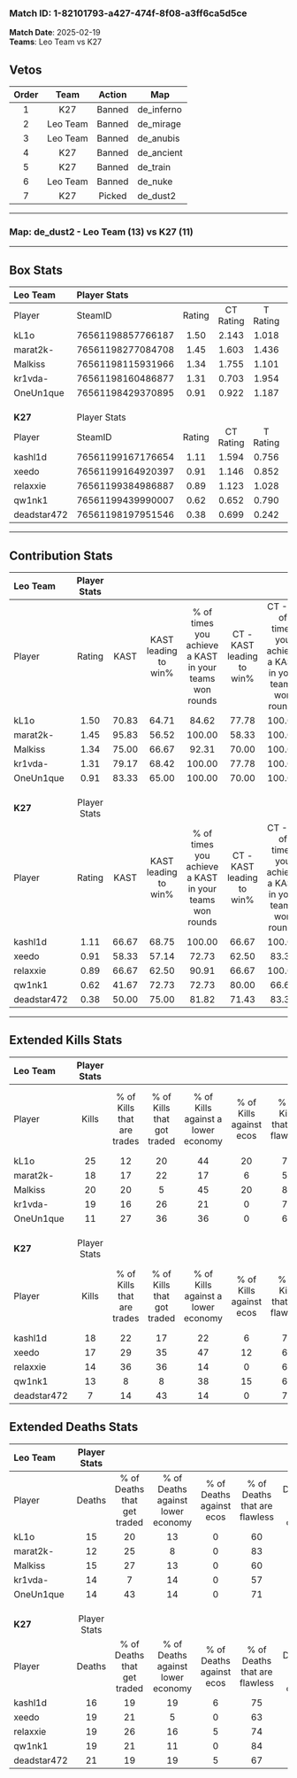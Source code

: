 ### Match ID: 1-82101793-a427-474f-8f08-a3ff6ca5d5ce  
**Match Date**: 2025-02-19  
**Teams**: Leo Team vs K27  

## Vetos  

| Order | Team | Action | Map |
| :---: | :--: | :----: | --- |
| 1 | K27 | Banned | de_inferno |
| 2 | Leo Team | Banned | de_mirage |
| 3 | Leo Team | Banned | de_anubis |
| 4 | K27 | Banned | de_ancient |
| 5 | K27 | Banned | de_train |
| 6 | Leo Team | Banned | de_nuke |
| 7 | K27 | Picked | de_dust2 |

---  

### **Map**: de_dust2 - Leo Team (13) vs K27 (11)  
---  

## Box Stats  

| **Leo Team** | Player Stats      |        |           |          |       |       |       |         |        |      |     |
| :- | :- | :-: | :-: | :-: | :-: | :-: | :-: | :-: | :-: | :-: | :-: |
| Player       | SteamID           | Rating | CT Rating | T Rating | KAST  |  ADR  | Kills | Assists | Deaths | K/D  | HS% |
| kL1o         | 76561198857766187 |  1.50  |   2.143   |  1.018   | 70.83 | 102.2 |  25   |    6    |   15   | 1.67 | 48  |
| marat2k-     | 76561198277084708 |  1.45  |   1.603   |  1.436   | 95.83 | 85.3  |  18   |    9    |   12   | 1.50 | 50  |
| Malkiss      | 76561198115931966 |  1.34  |   1.755   |  1.101   | 75.00 | 96.8  |  20   |    8    |   15   | 1.33 | 30  |
| kr1vda-      | 76561198160486877 |  1.31  |   0.703   |  1.954   | 79.17 | 87.8  |  19   |    3    |   14   | 1.36 | 84  |
| OneUn1que    | 76561198429370895 |  0.91  |   0.922   |  1.187   | 83.33 | 46.8  |  11   |    2    |   14   | 0.79 | 54  |
|              |                   |        |           |          |       |       |       |         |        |      |     |
|              |                   |        |           |          |       |       |       |         |        |      |     |
|              |                   |        |           |          |       |       |       |         |        |      |     |
| **K27**      | Player Stats      |        |           |          |       |       |       |         |        |      |     |
| Player       | SteamID           | Rating | CT Rating | T Rating | KAST  |  ADR  | Kills | Assists | Deaths | K/D  | HS% |
| kashl1d      | 76561199167176654 |  1.11  |   1.594   |  0.756   | 66.67 | 77.0  |  18   |    5    |   16   | 1.13 | 22  |
| xeedo        | 76561199164920397 |  0.91  |   1.146   |  0.852   | 58.33 | 69.7  |  17   |    2    |   19   | 0.89 | 47  |
| relaxxie     | 76561199384986887 |  0.89  |   1.123   |  1.028   | 66.67 | 73.7  |  14   |    6    |   19   | 0.74 | 28  |
| qw1nk1       | 76561199439990007 |  0.62  |   0.652   |  0.790   | 41.67 | 62.4  |  13   |    3    |   19   | 0.68 | 61  |
| deadstar472  | 76561198197951546 |  0.38  |   0.699   |  0.242   | 50.00 | 46.4  |   7   |    5    |   21   | 0.33 | 57  |
---  

## Contribution Stats  

| **Leo Team** | Player Stats |       |                      |                                                        |                           |                                                             |                          |                                                            |
| :- | :-: | :-: | :-: | :-: | :-: | :-: | :-: | :-: |
| Player       |    Rating    | KAST  | KAST leading to win% | % of times you achieve a KAST in your teams won rounds | CT - KAST leading to win% | CT - % of times you achieve a KAST in your teams won rounds | T - KAST leading to win% | T - % of times you achieve a KAST in your teams won rounds |
| kL1o         |     1.50     | 70.83 |        64.71         |                         84.62                          |           77.78           |                           100.00                            |          50.00           |                           66.67                            |
| marat2k-     |     1.45     | 95.83 |        56.52         |                         100.00                         |           58.33           |                           100.00                            |          54.55           |                           100.00                           |
| Malkiss      |     1.34     | 75.00 |        66.67         |                         92.31                          |           70.00           |                           100.00                            |          62.50           |                           83.33                            |
| kr1vda-      |     1.31     | 79.17 |        68.42         |                         100.00                         |           77.78           |                           100.00                            |          60.00           |                           100.00                           |
| OneUn1que    |     0.91     | 83.33 |        65.00         |                         100.00                         |           70.00           |                           100.00                            |          60.00           |                           100.00                           |
|              |              |       |                      |                                                        |                           |                                                             |                          |                                                            |
|              |              |       |                      |                                                        |                           |                                                             |                          |                                                            |
|              |              |       |                      |                                                        |                           |                                                             |                          |                                                            |
| **K27**      | Player Stats |       |                      |                                                        |                           |                                                             |                          |                                                            |
| Player       |    Rating    | KAST  | KAST leading to win% | % of times you achieve a KAST in your teams won rounds | CT - KAST leading to win% | CT - % of times you achieve a KAST in your teams won rounds | T - KAST leading to win% | T - % of times you achieve a KAST in your teams won rounds |
| kashl1d      |     1.11     | 66.67 |        68.75         |                         100.00                         |           66.67           |                           100.00                            |          71.43           |                           100.00                           |
| xeedo        |     0.91     | 58.33 |        57.14         |                         72.73                          |           62.50           |                            83.33                            |          50.00           |                           60.00                            |
| relaxxie     |     0.89     | 66.67 |        62.50         |                         90.91                          |           66.67           |                           100.00                            |          57.14           |                           80.00                            |
| qw1nk1       |     0.62     | 41.67 |        72.73         |                         72.73                          |           80.00           |                            66.67                            |          66.67           |                           80.00                            |
| deadstar472  |     0.38     | 50.00 |        75.00         |                         81.82                          |           71.43           |                            83.33                            |          80.00           |                           80.00                            |
---  

## Extended Kills Stats  

| **Leo Team** | Player Stats |                            |                            |                                    |                         |                              |                                 |                                       |                    |           |
| :- | :-: | :-: | :-: | :-: | :-: | :-: | :-: | :-: | :-: | :-: |
| Player       |    Kills     | % of Kills that are trades | % of Kills that got traded | % of Kills against a lower economy | % of Kills against ecos | % of Kills that are flawless | % of Kills that are close duels | % of Kills that are assisted by flash | Pistol Round Kills | AWP Kills |
| kL1o         |      25      |             12             |             20             |                 44                 |           20            |              72              |                4                |                   0                   |         0          |     0     |
| marat2k-     |      18      |             17             |             22             |                 17                 |            6            |              56              |                0                |                   0                   |         2          |     0     |
| Malkiss      |      20      |             20             |             5              |                 45                 |           20            |              80              |                0                |                   5                   |         3          |     7     |
| kr1vda-      |      19      |             16             |             26             |                 21                 |            0            |              79              |                5                |                   0                   |         2          |     0     |
| OneUn1que    |      11      |             27             |             36             |                 36                 |            0            |              64              |               27                |                  18                   |         1          |     1     |
|              |              |                            |                            |                                    |                         |                              |                                 |                                       |                    |           |
|              |              |                            |                            |                                    |                         |                              |                                 |                                       |                    |           |
|              |              |                            |                            |                                    |                         |                              |                                 |                                       |                    |           |
| **K27**      | Player Stats |                            |                            |                                    |                         |                              |                                 |                                       |                    |           |
| Player       |    Kills     | % of Kills that are trades | % of Kills that got traded | % of Kills against a lower economy | % of Kills against ecos | % of Kills that are flawless | % of Kills that are close duels | % of Kills that are assisted by flash | Pistol Round Kills | AWP Kills |
| kashl1d      |      18      |             22             |             17             |                 22                 |            6            |              78              |               11                |                   6                   |         2          |     8     |
| xeedo        |      17      |             29             |             35             |                 47                 |           12            |              65              |                6                |                   6                   |         0          |     0     |
| relaxxie     |      14      |             36             |             36             |                 14                 |            0            |              64              |                0                |                   0                   |         2          |     0     |
| qw1nk1       |      13      |             8              |             8              |                 38                 |           15            |              62              |                0                |                   8                   |         2          |     0     |
| deadstar472  |      7       |             14             |             43             |                 14                 |            0            |              71              |               14                |                  14                   |         0          |     0     |
## Extended Deaths Stats  

| **Leo Team** | Player Stats |                             |                                   |                          |                               |                            |                           |               |
| :- | :-: | :-: | :-: | :-: | :-: | :-: | :-: | :-: |
| Player       |    Deaths    | % of Deaths that get traded | % of Deaths against lower economy | % of Deaths against ecos | % of Deaths that are flawless | % of Deaths that are close | % of Deaths while blinded | Deaths to AWP |
| kL1o         |      15      |             20              |                13                 |            0             |              60               |             7              |             7             |       0       |
| marat2k-     |      12      |             25              |                 8                 |            0             |              83               |             8              |             0             |       2       |
| Malkiss      |      15      |             27              |                13                 |            0             |              60               |             7              |             7             |       1       |
| kr1vda-      |      14      |              7              |                14                 |            0             |              57               |             7              |             7             |       3       |
| OneUn1que    |      14      |             43              |                14                 |            0             |              71               |             0              |             7             |       2       |
|              |              |                             |                                   |                          |                               |                            |                           |               |
|              |              |                             |                                   |                          |                               |                            |                           |               |
|              |              |                             |                                   |                          |                               |                            |                           |               |
| **K27**      | Player Stats |                             |                                   |                          |                               |                            |                           |               |
| Player       |    Deaths    | % of Deaths that get traded | % of Deaths against lower economy | % of Deaths against ecos | % of Deaths that are flawless | % of Deaths that are close | % of Deaths while blinded | Deaths to AWP |
| kashl1d      |      16      |             19              |                19                 |            6             |              75               |             6              |             0             |       3       |
| xeedo        |      19      |             21              |                 5                 |            0             |              63               |             5              |            16             |       0       |
| relaxxie     |      19      |             26              |                16                 |            5             |              74               |             5              |             0             |       2       |
| qw1nk1       |      19      |             21              |                11                 |            0             |              84               |             5              |             0             |       1       |
| deadstar472  |      21      |             19              |                19                 |            5             |              67               |             5              |             0             |       2       |
